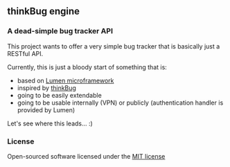 ## thinkBug engine

### A dead-simple bug tracker API

This project wants to offer a very simple bug tracker that is basically just a RESTful API.

Currently, this is just a bloody start of something that is:

* based on [Lumen microframework](https://lumen.laravel.com)
* inspired by [thinkBug](https://www.viathinksoft.de/thinkbug)
* going to be easily extendable
* going to be usable internally (VPN) or publicly (authentication handler is provided by Lumen)

Let's see where this leads... :)

### License

Open-sourced software licensed under the [MIT license](http://opensource.org/licenses/MIT)
